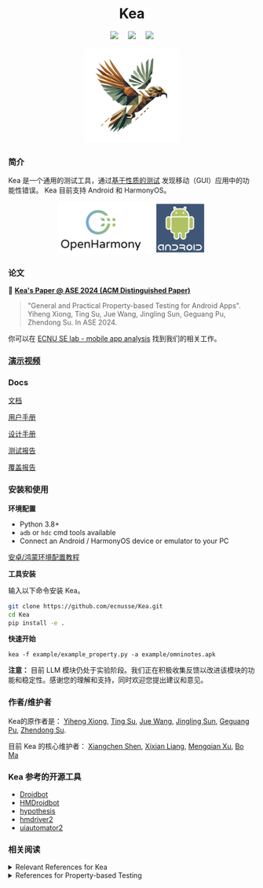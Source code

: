 <div align="center">
<h1>Kea</h1>

 <a href='LICENSE'><img src='https://img.shields.io/badge/License-MIT-orange'></a> &nbsp;&nbsp;&nbsp;
 <a><img src='https://img.shields.io/badge/python-3.8, 3.9, 3.10, 3.11, 3.12, 3.13-blue'></a> &nbsp;&nbsp;&nbsp;
 <a href='https://kea-docs.readthedocs.io/zh-cn/latest/part-theory/introduction.html'><img src='https://img.shields.io/badge/doc-1.0.0-blue'></a>
</div>

<div align="center">
    <img src="kea/resources/kea_log(1).png" alt="kea_logo" style="border-radius: 18px"/>
</div>



### 简介

Kea 是一个通用的测试工具，通过[基于性质的测试](https://en.wikipedia.org/wiki/Software_testing#Property_testing) 发现移动（GUI）应用中的功能性错误。
Kea 目前支持 Android 和 HarmonyOS。


<p align="center">
  <img src="kea/resources/kea-platforms.jpg" width="300"/>
</p>

### 论文

📘 **[Kea's Paper @ ASE 2024 (ACM Distinguished Paper)](https://xyiheng.github.io//files/Property_Based_Testing_for_Android_Apps.pdf)**

> "General and Practical Property-based Testing for Android Apps". 
> Yiheng Xiong, Ting Su, Jue Wang, Jingling Sun, Geguang Pu, Zhendong Su.
> In ASE 2024. 

你可以在 [ECNU SE lab - mobile app analysis](https://mobile-app-analysis.github.io) 找到我们的相关工作。


### [演示视频](https://www.bilibili.com/video/BV1QPkoYREgh/?share_source=copy_web)

### Docs

[文档](https://kea-docs.readthedocs.io/zh-cn/latest/part-theory/introduction.html)

[用户手册](https://kea-docs.readthedocs.io/zh-cn/latest/part-keaUserManuel/envirnment_setup.html)

[设计手册](https://kea-docs.readthedocs.io/zh-cn/latest/part-designDocument/intro.html)

[测试报告](https://kea-docs.readthedocs.io/zh-cn/latest/part-experiment/exp.html)

[覆盖报告](https://ecnusse.github.io/Kea/)


### 安装和使用

**环境配置**

- Python 3.8+
- `adb` or `hdc` cmd tools available
- Connect an Android / HarmonyOS device or emulator to your PC

[安卓/鸿蒙环境配置教程](https://kea-technic-docs.readthedocs.io/zh-CN/latest/part-keaUserManuel/envirnment_setup.html)

**工具安装**

输入以下命令安装 Kea。

```bash
git clone https://github.com/ecnusse/Kea.git
cd Kea
pip install -e .
```

**快速开始**

```
kea -f example/example_property.py -a example/omninotes.apk
```

**注意：** 目前 LLM 模块仍处于实验阶段。我们正在积极收集反馈以改进该模块的功能和稳定性。感谢您的理解和支持，同时欢迎您提出建议和意见。

### 作者/维护者

Kea的原作者是：
[Yiheng Xiong](https://xyiheng.github.io/), 
[Ting Su](http://tingsu.github.io/),
[Jue Wang](https://cv.juewang.info/),
[Jingling Sun](https://jinglingsun.github.io/),
[Geguang Pu](),
[Zhendong Su](https://people.inf.ethz.ch/suz/).

目前 Kea 的核心维护者：
[Xiangchen Shen](https://xiangchenshen.github.io/), 
[Xixian Liang](https://xixianliang.github.io/resume/),
[Mengqian Xu](https://mengqianx.github.io/), [Bo Ma]()

### Kea 参考的开源工具

- [Droidbot](https://github.com/honeynet/droidbot)
- [HMDroidbot](https://github.com/ecnusse/HMDroidbot)
- [hypothesis](https://github.com/HypothesisWorks/hypothesis)
- [hmdriver2](https://github.com/codematrixer/hmdriver2)
- [uiautomator2](https://github.com/openatx/uiautomator2)


### 相关阅读

<details>
  <summary>Relevant References for Kea</summary>

📘 An Empirical Study of Functional Bugs in Android Apps. ISSTA 2023. [pdf](https://dl.acm.org/doi/10.1145/3597926.3598138)

📘 Property-Based Testing for Validating User Privacy-Related Functionalities in Social Media Apps. FSE 2024. [pdf](https://dl.acm.org/doi/10.1145/3663529.3663863)

📘 Property-Based Fuzzing for Finding Data Manipulation Errors in Android Apps. ESEC/FSE 2023. [pdf](https://dl.acm.org/doi/10.1145/3611643.3616286)

📘 Characterizing and Finding System Setting-Related Defects in Android Apps. TSE 2023. [pdf](https://ieeexplore.ieee.org/document/10064083)

📘 Understanding and Finding System Setting-related Defects in Android Apps. ISSTA 2021. [pdf](https://dl.acm.org/doi/10.1145/3460319.3464806)

</details>

<details>
  <summary>References for Property-based Testing</summary>

📘 Property-Based Testing in Practice. ICSE 2024. [pdf](https://dl.acm.org/doi/10.1145/3597503.3639581)

📘 QuickCheck: a lightweight tool for random testing of Haskell programs. ICFP 2000. [pdf](https://dl.acm.org/doi/10.1145/357766.351266)

📘 Property-based testing: a new approach to testing for assurance. Software Engineering Notes 1997. [pdf](https://dl.acm.org/doi/pdf/10.1145/263244.263267)

</details>